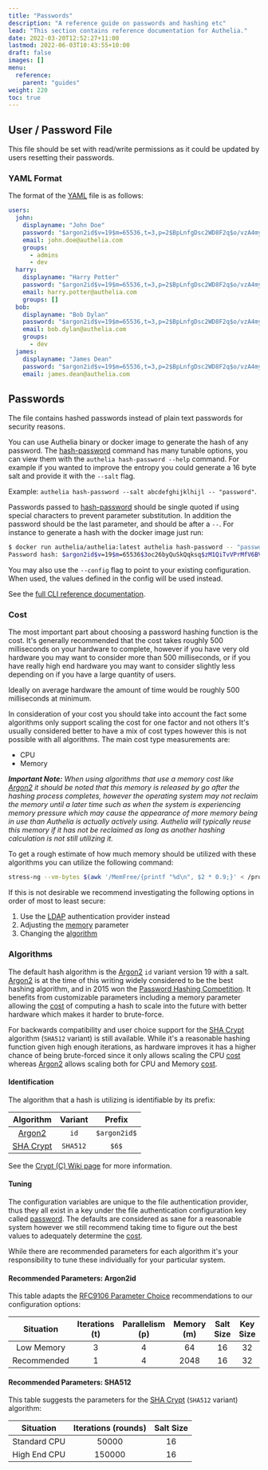 ```yaml
---
title: "Passwords"
description: "A reference guide on passwords and hashing etc"
lead: "This section contains reference documentation for Authelia."
date: 2022-03-20T12:52:27+11:00
lastmod: 2022-06-03T10:43:55+10:00
draft: false
images: []
menu:
  reference:
    parent: "guides"
weight: 220
toc: true
---
```


## User / Password File

This file should be set with read/write permissions as it could be updated by users resetting their passwords.

### YAML Format

The format of the [YAML] file is as follows:

```yaml
users:
  john:
    displayname: "John Doe"
    password: "$argon2id$v=19$m=65536,t=3,p=2$BpLnfgDsc2WD8F2q$o/vzA4myCqZZ36bUGsDY//8mKUYNZZaR0t4MFFSs+iM"
    email: john.doe@authelia.com
    groups:
      - admins
      - dev
  harry:
    displayname: "Harry Potter"
    password: "$argon2id$v=19$m=65536,t=3,p=2$BpLnfgDsc2WD8F2q$o/vzA4myCqZZ36bUGsDY//8mKUYNZZaR0t4MFFSs+iM"
    email: harry.potter@authelia.com
    groups: []
  bob:
    displayname: "Bob Dylan"
    password: "$argon2id$v=19$m=65536,t=3,p=2$BpLnfgDsc2WD8F2q$o/vzA4myCqZZ36bUGsDY//8mKUYNZZaR0t4MFFSs+iM"
    email: bob.dylan@authelia.com
    groups:
      - dev
  james:
    displayname: "James Dean"
    password: "$argon2id$v=19$m=65536,t=3,p=2$BpLnfgDsc2WD8F2q$o/vzA4myCqZZ36bUGsDY//8mKUYNZZaR0t4MFFSs+iM"
    email: james.dean@authelia.com
```

## Passwords

The file contains hashed passwords instead of plain text passwords for security reasons.

You can use Authelia binary or docker image to generate the hash of any password. The [hash-password] command has many
tunable options, you can view them with the `authelia hash-password --help` command. For example if you wanted to
improve the entropy you could generate a 16 byte salt and provide it with the `--salt` flag.

Example: `authelia hash-password --salt abcdefghijklhijl -- "password"`.

Passwords passed to [hash-password] should be single quoted if using special characters to prevent parameter
substitution. In addition the password should be the last parameter, and should be after a `--`. For instance to
generate a hash with the docker image just run:

```bash
$ docker run authelia/authelia:latest authelia hash-password -- "password"
Password hash: $argon2id$v=19$m=65536$3oc26byQuSkQqksq$zM1QiTvVPrMfV6BVLs2t4gM+af5IN7euO0VB6+Q8ZFs
```

You may also use the `--config` flag to point to your existing configuration. When used, the values defined in the
config will be used instead.

See the [full CLI reference documentation](../cli/authelia/authelia_hash-password.md).

### Cost

The most important part about choosing a password hashing function is the cost. It's generally recommended that the cost
takes roughly 500 milliseconds on your hardware to complete, however if you have very old hardware you may want to
consider more than 500 milliseconds, or if you have really high end hardware you may want to consider slightly less
depending on if you have a large quantity of users.

Ideally on average hardware the amount of time would be roughly 500 milliseconds at minimum.

In consideration of your cost you should take into account the fact some algorithms only support scaling the cost for
one factor and not others It's usually considered better to have a mix of cost types however this is not possible with
all algorithms. The main cost type measurements are:

- CPU
- Memory

_**Important Note:** When using algorithms that use a memory cost like [Argon2] it should be noted that this memory is
released by go after the hashing process completes, however the operating system may not reclaim the memory until a
later time such as when the system is experiencing memory pressure which may cause the appearance of more memory being
in use than Authelia is actually actively using. Authelia will typically reuse this memory if it has not be reclaimed as
long as another hashing calculation is not still utilizing it._

To get a rough estimate of how much memory should be utilized with these algorithms you can utilize the following
command:

```bash
stress-ng --vm-bytes $(awk '/MemFree/{printf "%d\n", $2 * 0.9;}' < /proc/meminfo)k --vm-keep -m 1
```

If this is not desirable we recommend investigating the following options in order of most to least secure:

1. Use the [LDAP](../../configuration/first-factor/ldap.md) authentication provider instead
2. Adjusting the [memory](../../configuration/first-factor/file.md#memory) parameter
3. Changing the [algorithm](../../configuration/first-factor/file.md#algorithm)

### Algorithms

The default hash algorithm is the [Argon2] `id` variant version 19 with a salt. [Argon2] is at the time of this writing
widely considered to be the best hashing algorithm, and in 2015 won the [Password Hashing Competition]. It benefits from
customizable parameters including a memory parameter allowing the [cost](#cost) of computing a hash to scale into the
future with better hardware which makes it harder to brute-force.

For backwards compatibility and user choice support for the [SHA Crypt] algorithm (`SHA512` variant) is still available.
While it's a reasonable hashing function given high enough iterations, as hardware improves it has a higher chance of
being brute-forced since it only allows scaling the CPU [cost](#cost) whereas [Argon2] allows scaling both for CPU and
Memory [cost](#cost).

#### Identification

The algorithm that a hash is utilizing is identifiable by its prefix:

|  Algorithm  | Variant  |    Prefix    |
|:-----------:|:--------:|:------------:|
|  [Argon2]   |   `id`   | `$argon2id$` |
| [SHA Crypt] | `SHA512` |    `$6$`     |

See the [Crypt (C) Wiki page](https://en.wikipedia.org/wiki/Crypt_(C)) for more information.

#### Tuning

The configuration variables are unique to the file authentication provider, thus they all exist in a key under the file
authentication configuration key called [password](../../configuration/first-factor/file.md#password). The defaults are
considered as sane for a reasonable system however we still recommend taking time to figure out the best values to
adequately determine the [cost](#cost).

While there are recommended parameters for each algorithm it's your responsibility to tune these individually for your
particular system.

#### Recommended Parameters: Argon2id

This table adapts the [RFC9106 Parameter Choice] recommendations to our configuration options:

|  Situation  | Iterations (t) | Parallelism (p) | Memory (m) | Salt Size | Key Size |
|:-----------:|:--------------:|:---------------:|:----------:|:---------:|:--------:|
| Low Memory  |       3        |        4        |     64     |    16     |    32    |
| Recommended |       1        |        4        |    2048    |    16     |    32    |

#### Recommended Parameters: SHA512

This table suggests the parameters for the [SHA Crypt] (`SHA512` variant) algorithm:

|  Situation   | Iterations (rounds) | Salt Size |
|:------------:|:-------------------:|:---------:|
| Standard CPU |        50000        |    16     |
| High End CPU |       150000        |    16     |

[RFC9106 Parameter Choice]: https://www.rfc-editor.org/rfc/rfc9106.html#section-4
[YAML]: https://yaml.org/
[Argon2]: https://www.rfc-editor.org/rfc/rfc9106.html
[SHA Crypt]: https://www.akkadia.org/drepper/SHA-crypt.txt
[hash-password]: ../cli/authelia/authelia_hash-password.md
[Password Hashing Competition]: https://en.wikipedia.org/wiki/Password_Hashing_Competition
